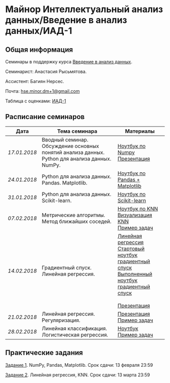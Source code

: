 # Майнор Интеллектуальный анализ данных/Введение в анализ данных/ИАД-1

## Общая информация

Семинары в поддержку курса 
[Введение в анализ данных](http://wiki.cs.hse.ru/%D0%9C%D0%B0%D0%B9%D0%BD%D0%BE%D1%80_%D0%98%D0%BD%D1%82%D0%B5%D0%BB%D0%BB%D0%B5%D0%BA%D1%82%D1%83%D0%B0%D0%BB%D1%8C%D0%BD%D1%8B%D0%B9_%D0%B0%D0%BD%D0%B0%D0%BB%D0%B8%D0%B7_%D0%B4%D0%B0%D0%BD%D0%BD%D1%8B%D1%85/%D0%92%D0%B2%D0%B5%D0%B4%D0%B5%D0%BD%D0%B8%D0%B5_%D0%B2_%D0%B0%D0%BD%D0%B0%D0%BB%D0%B8%D0%B7_%D0%B4%D0%B0%D0%BD%D0%BD%D1%8B%D1%85).

Семинарист: Анастасия Рысьмятова.

Ассистент: Багиян Нерсес.

Почта: hse.minor.dm+1@gmail.com

Таблица с оценками: [ИАД-1](https://docs.google.com/spreadsheets/d/1n6-_nCiIQYQQwDbqJKtDoKXNRlbEk3798nKTkOqc6YE/edit?usp=sharing) 

## Расписание семинаров

| Дата  | Тема семинара | Материалы |
| ------------- | ------------- | ------------- |
| *17.01.2018*  | Вводный семинар. Обсуждение основных понятий анализа данных. Python для анализа данных. NumPy. | [Ноутбук по Numpy](https://github.com/AnastasiaRysmyatova/IAD-1/blob/master/materials/ipython_notebook_numpy.ipynb)<br/> [Презентация](https://github.com/AnastasiaRysmyatova/IAD-1/blob/master/materials/Семинар1.pdf)|
| *24.01.2018*  | Python для анализа данных. Pandas. Matplotlib. | [Ноутбук по Pandas + Matplotlib](https://github.com/AnastasiaRysmyatova/IAD-1/blob/master/materials/ipython_notebook_pandas_matplotlib.ipynb)|
| *31.01.2018*  | Python для анализа данных. Scikit-learn.| [Ноутбук по Scikit-learn](https://github.com/AnastasiaRysmyatova/IAD-1/blob/master/materials/Scikit-learn.ipynb)|
| *07.02.2018*  | Метрические алгоритмы. Метод ближайших соседей.| [Ноутбук по KNN](https://github.com/AnastasiaRysmyatova/IAD-1/blob/master/materials/KNN_ipython_notebook.ipynb)<br/> [Визуализация KNN  ](https://github.com/AnastasiaRysmyatova/IAD-1/blob/master/materials/KNN.ipynb) <br/> [ Пример задач ](http://nbviewer.jupyter.org/github/shestakoff/minor_da_2017/blob/master/colloc_knn.ipynb)|
| *14.02.2018*  | Градиентный спуск. Линейная регрессия.| [Линейная регрессия](https://github.com/AnastasiaRysmyatova/IAD-1/blob/master/materials/Seminar5_LR.ipynb) <br/> [Стартовый ноутбук градиентный спуск](https://github.com/AnastasiaRysmyatova/IAD-1/blob/master/materials/Seminar5-Starter.ipynb) <br/> [ Выполненный ноутбук градиентный спуск ](https://github.com/AnastasiaRysmyatova/IAD-1/blob/master/materials/Seminar5_3d_solution.ipynb)<br/> <br/> [Презентация](https://www.dropbox.com/s/lo10gizj4eyv26w/seminar_5_slid.pdf?dl=0)|
| *21.02.2018*  | Линейная регрессия. Регуляризация.| [Презентация](https://github.com/AnastasiaRysmyatova/IAD-1/blob/master/materials/linear_regression_slides.pdf) <br/> [ Пример задач ](https://github.com/esokolov/ml-minor-hse/blob/master/colloquium-2017/colloquium_minor_problems_linear.pdf)|
| *28.02.2018*  | Линейная классификация. Логистическая регрессия.|[Ноутбук](https://github.com/AnastasiaRysmyatova/IAD-1/blob/master/materials/logit_regression_sem.ipynb)<br/> [ Пример задач ](https://github.com/esokolov/ml-minor-hse/blob/master/colloquium-2017/colloquium_minor_problems_linear.pdf)|

## Практические задания
 [Задание 1](https://github.com/AnastasiaRysmyatova/IAD-1/blob/master/materials/HW1_Username.ipynb).  NumPy, Pandas, Matplotlib. Срок сдачи: 13 февраля 23:59 
 
 [Задание 2](https://github.com/AnastasiaRysmyatova/IAD-1/blob/master/materials/HW2_Username.ipynb).  Линейная регрессия, KNN. Срок сдачи: 13 марта 23:59 



